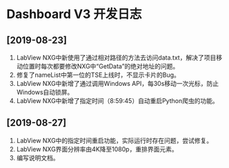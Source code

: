 # **Dashboard V3** 开发日志

## **[2019-08-23]**

1. LabView NXG中新使用了通过相对路径的方法去访问data.txt，解决了项目移动位置时每次都要修改NXG中“GetData”的绝对地址的问题。
2. 修复了nameList中第一位的TSE上线时，不显示卡片的Bug。
3. LabView NXG中新增了通过调用Windows API，每30s移动一次光标，防止Windows自动锁屏。
4. LabView NXG中新增了指定时间（8:59:45）自动重启Python爬虫的功能。

## **[2019-08-27]**

1. LabView NXG中的指定时间重启功能，实际运行时存在问题，尝试修复。
2. LabView NXG界面分辨率由4K降至1080p，重排界面元素。
3. 编写说明文档。
